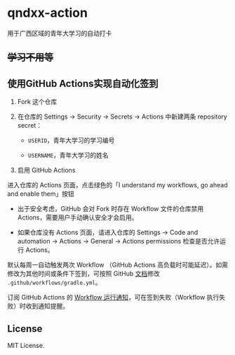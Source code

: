 # qndxx-action
用于广西区域的青年大学习的自动打卡
## ~~学习不用等~~

## 使用GitHub Actions实现自动化签到

1. Fork 这个仓库

2. 在仓库的 Settings -> Security -> Secrets -> Actions 中新建两条 repository secret：

   - `USERID`，青年大学习的学习编号

   - `USERNAME`，青年大学习的姓名

3. 启用 GitHub Actions

进入仓库的 Actions 页面，点击绿色的「I understand my workflows, go ahead and enable them」按钮

   - 出于安全考虑，GitHub 会对 Fork 时存在 Workflow 文件的仓库禁用 Actions，需要用户手动确认安全才会启用。

   - 如果仓库没有 Actions 页面，请进入仓库的 Settings -> Code and automation -> Actions -> General -> Actions permissions 检查是否允许运行 Actions。

默认每周一自动触发两次 Workflow （GitHub Actions 高负载时可能延迟）。如需修改为其他时间或条件下签到，可按照 GitHub [文档](https://docs.github.com/cn/actions/using-workflows/triggering-a-workflow)修改 `.github/workflows/gradle.yml`。

订阅 GitHub Actions 的 [Workflow 运行通知](https://docs.github.com/cn/actions/monitoring-and-troubleshooting-workflows/notifications-for-workflow-runs)，可在签到失败（Workflow 执行失败）时收到通知提醒。

## License

MIT License.

